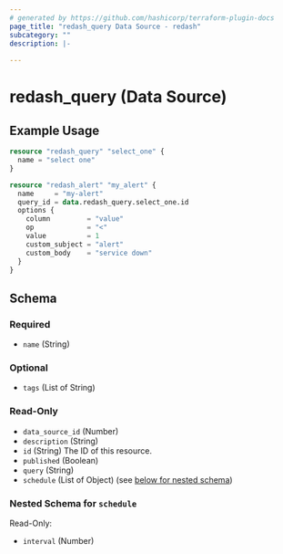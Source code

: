```yaml
---
# generated by https://github.com/hashicorp/terraform-plugin-docs
page_title: "redash_query Data Source - redash"
subcategory: ""
description: |-
  
---
```


# redash_query (Data Source)



## Example Usage

```terraform
resource "redash_query" "select_one" {
  name = "select one"
}

resource "redash_alert" "my_alert" {
  name     = "my-alert"
  query_id = data.redash_query.select_one.id
  options {
    column         = "value"
    op             = "<"
    value          = 1
    custom_subject = "alert"
    custom_body    = "service down"
  }
}
```

<!-- schema generated by tfplugindocs -->
## Schema

### Required

- `name` (String)

### Optional

- `tags` (List of String)

### Read-Only

- `data_source_id` (Number)
- `description` (String)
- `id` (String) The ID of this resource.
- `published` (Boolean)
- `query` (String)
- `schedule` (List of Object) (see [below for nested schema](#nestedatt--schedule))

<a id="nestedatt--schedule"></a>
### Nested Schema for `schedule`

Read-Only:

- `interval` (Number)
